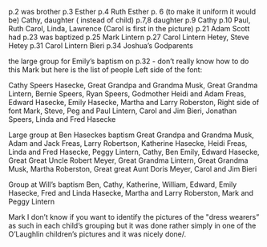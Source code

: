 
p.2 was brother
p.3 Esther
p.4 Ruth Esther
p. 6 (to make it uniform it would be) Cathy, daughter ( instead of child)
p.7,8 daughter
p.9 Cathy
p.10 Paul, Ruth Carol, Linda, Lawrence (Carol is first in the picture)
p.21 Adam Scott had
p.23 was baptized
p.25 Mark Lintern
p.27 Carol Lintern Hetey, Steve Hetey
p.31 Carol Lintern Bieri
p.34 Joshua’s Godparents

the large group for Emily’s baptism on p.32 - don’t really know how to do this  Mark but here is the list of people
Left side of the font:

Cathy Speers Hasecke, Great Grandpa and Grandma Musk, Great Grandma Lintern, Bernie Speers, Ryan Speers, Godmother Heidi and Adam Freas, Edward Hasecke, Emily Hasecke, Martha and Larry Roberston,
Right side of font
Mark, Steve, Peg and Paul Lintern, Carol and Jim Bieri, Jonathan Speers, Linda and Fred Hasecke

Large group at Ben Haseckes baptism
Great Grandpa and Grandma Musk, Adam and Jack Freas, Larry Robertson, Katherine Hasecke, Heidi Freas, Linda and Fred Hasecke, Peggy Lintern, Cathy, Ben Emily, Edward Hasecke, Great Great Uncle Robert Meyer, Great Grandma Lintern, Great Grandma Musk, Martha Roberston, Great great Aunt Doris Meyer, Carol and Jim Bieri

Group at Will’s baptism
Ben, Cathy, Katherine, William, Edward, Emily Hasecke, Fred and Linda Hasecke, Martha and Larry Roberston, Mark and Peggy Lintern

Mark I don’t know if you want to identify the pictures of the "dress wearers” as such in each child’s grouping but it was done rather simply in one of the O’Laughlin children’s pictures and it was nicely done/\.